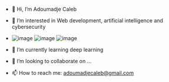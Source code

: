 - 👋 Hi, I’m Adoumadje Caleb
- 👀 I’m interested in Web development, artificial intelligence and cybersecurity
- ![image](https://user-images.githubusercontent.com/58952237/154699671-510b2221-b9e6-42ce-87d8-3d464fa577c5.png)
![image](https://user-images.githubusercontent.com/58952237/154699712-db4094a5-eb0b-46ea-aacb-4954ea6f6516.png)
![image](https://user-images.githubusercontent.com/58952237/154699744-04467d74-ee12-42b8-b780-0151f19b08de.png)

- 🌱 I’m currently learning deep learning
- 💞️ I’m looking to collaborate on ...
- 📫 How to reach me: adoumadjecaleb@gmail.com
<!---
adoumadje/adoumadje is a ✨ special ✨ repository because its `README.md` (this file) appears on your GitHub profile.
You can click the Preview link to take a look at your changes.
--->
